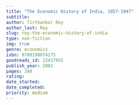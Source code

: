 ```yaml
---
title: "The Economic History of India, 1857-1947"
subtitle: 
author: Tirthankar Roy
author_last: Roy
slug: roy-the-economic-history-of-india
type: non-fiction
img: true
genre: economics
isbn: 9780198074175
goodreads_id: 12437955
publish_year: 2001
pages: 348
rating: 
date_started:
date_completed:
priority: medium
---
```

